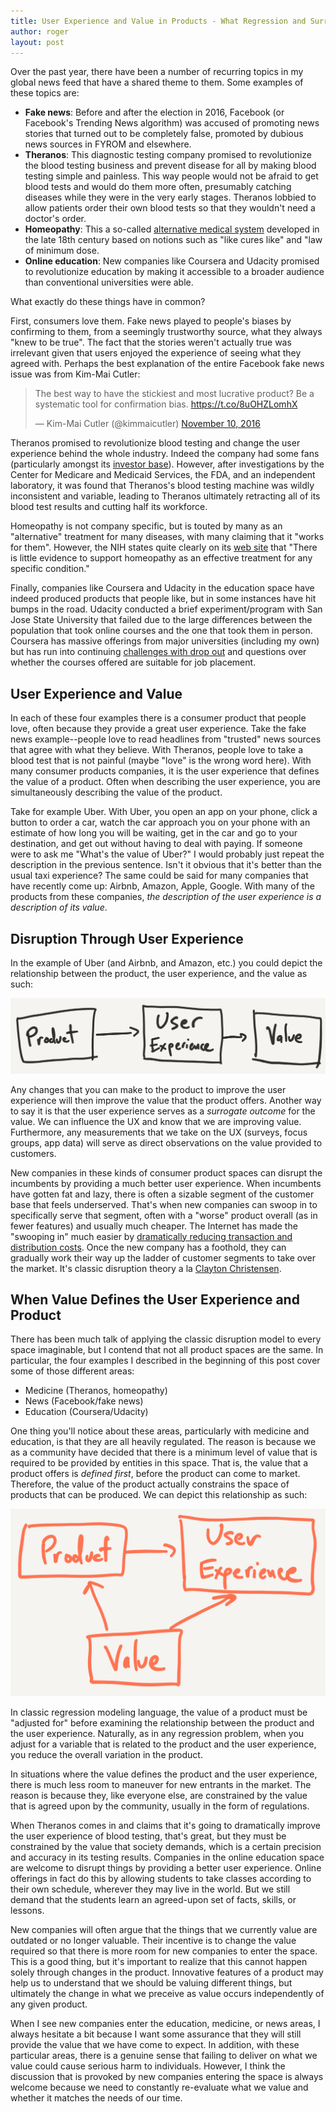 ```yaml
---
title: User Experience and Value in Products - What Regression and Surrogate Variables can Teach Us
author: roger
layout: post
---
```


Over the past year, there have been a number of recurring topics in my global news feed that have a shared theme to them. Some examples of these topics are:

* **Fake news**: Before and after the election in 2016, Facebook (or Facebook's Trending News algorithm) was accused of promoting news stories that turned out to be completely false, promoted by dubious news sources in FYROM and elsewhere. 
* **Theranos**: This diagnostic testing company promised to revolutionize the blood testing business and prevent disease for all by making blood testing simple and painless. This way people would not be afraid to get blood tests and would do them more often, presumably catching diseases while they were in the very early stages. Theranos lobbied to allow patients order their own blood tests so that they wouldn't need a doctor's order.
* **Homeopathy**: This a so-called [alternative medical system](https://nccih.nih.gov/health/homeopathy) developed in the late 18th century based on notions such as "like cures like" and "law of minimum dose.
* **Online education**: New companies like Coursera and Udacity promised to revolutionize education by making it accessible to a broader audience than conventional universities were able. 

What exactly do these things have in common? 

First, consumers love them. Fake news played to people's biases by confirming to them, from a seemingly trustworthy source, what they always "knew to be true". The fact that the stories weren't actually true was irrelevant given that users enjoyed the experience of seeing what they agreed with. Perhaps the best explanation of the entire Facebook fake news issue was from Kim-Mai Cutler:

<blockquote class="twitter-tweet" data-lang="en"><p lang="en" dir="ltr">The best way to have the stickiest and most lucrative product? Be a systematic tool for confirmation bias. <a href="https://t.co/8uOHZLomhX">https://t.co/8uOHZLomhX</a></p>&mdash; Kim-Mai Cutler (@kimmaicutler) <a href="https://twitter.com/kimmaicutler/status/796560990854905857">November 10, 2016</a></blockquote> <script async src="//platform.twitter.com/widgets.js" charset="utf-8"></script>

Theranos promised to revolutionize blood testing and change the user experience behind the whole industry. Indeed the company had some fans (particularly amongst its [investor base](https://www.axios.com/tim-drapers-keeps-defending-theranos-2192078259.html)). However, after investigations by the Center for Medicare and Medicaid Services, the FDA, and an independent laboratory, it was found that Theranos's blood testing machine was wildly inconsistent and variable, leading to Theranos ultimately retracting all of its blood test results and cutting half its workforce. 

Homeopathy is not company specific, but is touted by many as an "alternative" treatment for many diseases, with many claiming that it "works for them". However, the NIH states quite clearly on its [web site](https://nccih.nih.gov/health/homeopathy) that "There is little evidence to support homeopathy as an effective treatment for any specific condition."

Finally, companies like Coursera and Udacity in the education space have indeed produced products that people like, but in some instances have hit bumps in the road. Udacity conducted a brief experiment/program with San Jose State University that failed due to the large differences between the population that took online courses and the one that took them in person. Coursera has massive offerings from major universities (including my own) but has run into continuing [challenges with drop out](http://www.economist.com/news/special-report/21714173-alternative-providers-education-must-solve-problems-cost-and) and questions over whether the courses offered are suitable for job placement.

## User Experience and Value

In each of these four examples there is a consumer product that people love, often because they provide a great user experience. Take the fake news example--people love to read headlines from "trusted" news sources that agree with what they believe. With Theranos, people love to take a blood test that is not painful (maybe "love" is the wrong word here). With many consumer products companies, it is the user experience that defines the value of a product. Often when describing the user experience, you are simultaneously describing the value of the product. 

Take for example Uber. With Uber, you open an app on your phone, click a button to order a car, watch the car approach you on your phone with an estimate of how long you will be waiting, get in the car and go to your destination, and get out without having to deal with paying. If someone were to ask me "What's the value of Uber?" I would probably just repeat the description in the previous sentence. Isn't it obvious that it's better than the usual taxi experience? The same could be said for many companies that have recently come up: Airbnb, Amazon, Apple, Google. With many of the products from these companies, *the description of the user experience is a description of its value*. 

## Disruption Through User Experience

In the example of Uber (and Airbnb, and Amazon, etc.) you could depict the relationship between the product, the user experience, and the value as such:

![](https://raw.githubusercontent.com/simplystats/simplystats.github.io/master/_images/ux1.png)

Any changes that you can make to the product to improve the user experience will then improve the value that the product offers. Another way to say it is that the user experience serves as a *surrogate outcome* for the value. We can influence the UX and know that we are improving value. Furthermore, any measurements that we take on the UX (surveys, focus groups, app data) will serve as direct observations on the value provided to customers.

New companies in these kinds of consumer product spaces can disrupt the incumbents by providing a much better user experience. When incumbents have gotten fat and lazy, there is often a sizable segment of the customer base that feels underserved. That's when new companies can swoop in to specifically serve that segment, often with a "worse" product overall (as in fewer features) and usually much cheaper. The Internet has made the "swooping in" much easier by [dramatically reducing transaction and distribution costs](https://stratechery.com/2015/netflix-and-the-conservation-of-attractive-profits/). Once the new company has a foothold, they can gradually work their way up the ladder of customer segments to take over the market. It's classic disruption theory a la [Clayton Christensen](http://www.claytonchristensen.com).


## When Value Defines the User Experience and Product

There has been much talk of applying the classic disruption model to every space imaginable, but I contend that not all product spaces are the same. In particular, the four examples I described in the beginning of this post cover some of those different areas:

* Medicine (Theranos, homeopathy)
* News (Facebook/fake news)
* Education (Coursera/Udacity)

One thing you'll notice about these areas, particularly with medicine and education, is that they are all heavily regulated. The reason is because we as a community have decided that there is a minimum level of value that is required to be provided by entities in this space. That is, the value that a product offers is *defined first*, before the product can come to market. Therefore, the value of the product actually constrains the space of products that can be produced. We can depict this relationship as such:

![](https://raw.githubusercontent.com/simplystats/simplystats.github.io/master/_images/ux2.png)

In classic regression modeling language, the value of a product must be "adjusted for" before examining the relationship between the product and the user experience. Naturally, as in any regression problem, when you adjust for a variable that is related to the product and the user experience, you reduce the overall variation in the product. 

In situations where the value defines the product and the user experience, there is much less room to maneuver for new entrants in the market. The reason is because they, like everyone else, are constrained by the value that is agreed upon by the community, usually in the form of regulations.

When Theranos comes in and claims that it's going to dramatically improve the user experience of blood testing, that's great, but they must be constrained by the value that society demands, which is a certain precision and accuracy in its testing results. Companies in the online education space are welcome to disrupt things by providing a better user experience. Online offerings in fact do this by allowing students to take classes according to their own schedule, wherever they may live in the world. But we still demand that the students learn an agreed-upon set of facts, skills, or lessons. 

New companies will often argue that the things that we currently value are outdated or no longer valuable. Their incentive is to change the value required so that there is more room for new companies to enter the space. This is a good thing, but it's important to realize that this cannot happen solely through changes in the product. Innovative features of a product may help us to understand that we should be valuing different things, but ultimately the change in what we preceive as value occurs independently of any given product.

When I see new companies enter the education, medicine, or news areas, I always hesitate a bit because I want some assurance that they will still provide the value that we have come to expect. In addition, with these particular areas, there is a genuine sense that failing to deliver on what we value could cause serious harm to individuals. However, I think the discussion that is provoked by new companies entering the space is always welcome because we need to constantly re-evaluate what we value and whether it matches the needs of our time. 

